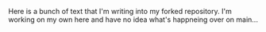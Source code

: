 Here is a bunch of text that I'm writing into my forked repository. I'm working on my own here and have no idea what's happneing over on main...